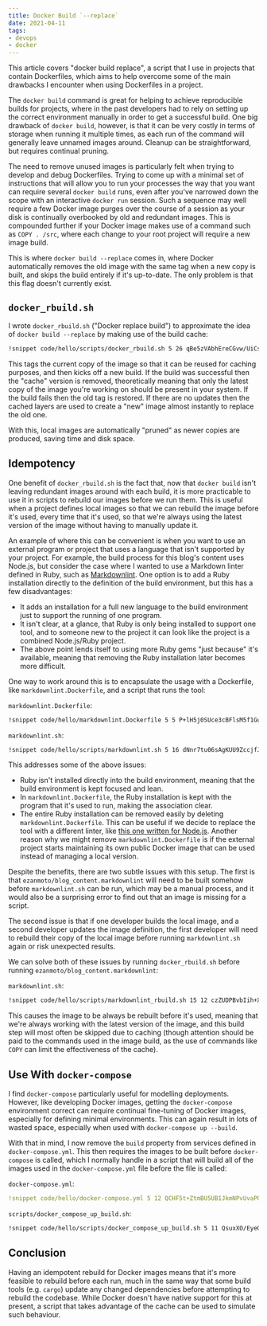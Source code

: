 ```yaml
---
title: Docker Build `--replace`
date: 2021-04-11
tags:
- devops
- docker
---
```


This article covers "docker build replace", a script that I use in projects that
contain Dockerfiles, which aims to help overcome some of the main drawbacks I
encounter when using Dockerfiles in a project.

The `docker build` command is great for helping to achieve reproducible builds
for projects, where in the past developers had to rely on setting up the correct
environment manually in order to get a successful build. One big drawback of
`docker build`, however, is that it can be very costly in terms of storage when
running it multiple times, as each run of the command will generally leave
unnamed images around.  Cleanup can be straightforward, but requires continual
pruning.

The need to remove unused images is particularly felt when trying to develop and
debug Dockerfiles. Trying to come up with a minimal set of instructions that
will allow you to run your processes the way that you want can require several
`docker build` runs, even after you've narrowed down the scope with an
interactive `docker run` session. Such a sequence may well require a few Docker
image purges over the course of a session as your disk is continually overbooked
by old and redundant images. This is compounded further if your Docker image
makes use of a command such as `COPY . /src`, where each change to your root
project will require a new image build.

This is where `docker build --replace` comes in, where Docker automatically
removes the old image with the same tag when a new copy is built, and skips the
build entirely if it's up-to-date. The only problem is that this flag doesn't
currently exist.

`docker_rbuild.sh`
------------------

I wrote `docker_rbuild.sh` ("Docker replace build") to approximate the idea of
`docker build --replace` by making use of the build cache:

```bash
!snippet code/hello/scripts/docker_rbuild.sh 5 26 qBe5zVAbhEreCGvw/UiCsxrdYfM=
```

This tags the current copy of the image so that it can be reused for caching
purposes, and then kicks off a new build. If the build was successful then the
"cache" version is removed, theoretically meaning that only the latest copy of
the image you're working on should be present in your system. If the build fails
then the old tag is restored. If there are no updates then the cached layers are
used to create a "new" image almost instantly to replace the old one.

With this, local images are automatically "pruned" as newer copies are produced,
saving time and disk space.

Idempotency
-----------

One benefit of `docker_rbuild.sh` is the fact that, now that `docker build`
isn't leaving redundant images around with each build, it is more practicable to
use it in scripts to rebuild our images before we run them. This is useful when
a project defines local images so that we can rebuild the image before it's
used, every time that it's used, so that we're always using the latest version
of the image without having to manually update it.

An example of where this can be convenient is when you want to use an external
program or project that uses a language that isn't supported by your project.
For example, the build process for this blog's content uses Node.js, but
consider the case where I wanted to use a Markdown linter defined in Ruby, such
as [Markdownlint](https://github.com/markdownlint/markdownlint). One option is
to add a Ruby installation directly to the definition of the build environment,
but this has a few disadvantages:

* It adds an installation for a full new language to the build environment just
  to support the running of one program.
* It isn't clear, at a glance, that Ruby is only being installed to support one
  tool, and to someone new to the project it can look like the project is a
  combined Node.js/Ruby project.
* The above point lends itself to using more Ruby gems "just because" it's
  available, meaning that removing the Ruby installation later becomes more
  difficult.

One way to work around this is to encapsulate the usage with a Dockerfile, like
`markdownlint.Dockerfile`, and a script that runs the tool:

`markdownlint.Dockerfile`:

```dockerfile
!snippet code/hello/markdownlint.Dockerfile 5 5 P+lH5j0SUce3cBFlsM5f1Gu1XGI=
```

`markdownlint.sh`:

```bash
!snippet code/hello/scripts/markdownlint.sh 5 16 dNnr7tu06sAgKUU9ZccjfJgYIv4=
```

This addresses some of the above issues:

* Ruby isn't installed directly into the build environment, meaning that the
  build environment is kept focused and lean.
* In `markdownlint.Dockerfile`, the Ruby installation is kept with the program
  that it's used to run, making the association clear.
* The entire Ruby installation can be removed easily by deleting
  `markdownlint.Dockerfile`. This can be useful if we decide to replace the tool
  with a different linter, like [this one written for
  Node.js](https://www.npmjs.com/package/markdownlint-cli). Another reason why
  we might remove `markdownlint.Dockerfile` is if the external project starts
  maintaining its own public Docker image that can be used instead of managing a
  local version.

Despite the benefits, there are two subtle issues with this setup. The first is
that `ezanmoto/blog_content.markdownlint` will need to be built somehow before
`markdownlint.sh` can be run, which may be a manual process, and it would also
be a surprising error to find out that an image is missing for a script.

The second issue is that if one developer builds the local image, and a second
developer updates the image definition, the first developer will need to rebuild
their copy of the local image before running `markdownlint.sh` again or risk
unexpected results.

We can solve both of these issues by running `docker_rbuild.sh` before
running `ezanmoto/blog_content.markdownlint`:

`markdownlint.sh`:

<!-- markdownlint-disable line-length -->
```bash
!snippet code/hello/scripts/markdownlint_rbuild.sh 15 12 czZUDPBvbIih+XmHhL1dPhRNrCY=
```
<!-- markdownlint-enable -->

This causes the image to be always be rebuilt before it's used, meaning that
we're always working with the latest version of the image, and this build step
will most often be skipped due to caching (though attention should be paid to
the commands used in the image build, as the use of commands like `COPY` can
limit the effectiveness of the cache).

Use With `docker-compose`
-------------------------

I find `docker-compose` particularly useful for modelling deployments. However,
like developing Docker images, getting the `docker-compose` environment correct
can require continual fine-tuning of Docker images, especially for defining
minimal environments. This can again result in lots of wasted space, especially
when used with `docker-compose up --build`.

With that in mind, I now remove the `build` property from services defined in
`docker-compose.yml`. This then requires the images to be built before
`docker-compose` is called, which I normally handle in a script that will build
all of the images used in the `docker-compose.yml` file before the file is
called:

`docker-compose.yml`:

```yaml
!snippet code/hello/docker-compose.yml 5 12 QCHF5t+ZtmBU5UB1JkmNPvUvaP0=
```

`scripts/docker_compose_up_build.sh`:

<!-- markdownlint-disable line-length -->
```bash
!snippet code/hello/scripts/docker_compose_up_build.sh 5 11 QsuxXO/EyeQHxOjpqhGpXiGRy6A=
```
<!-- markdownlint-enable -->

Conclusion
----------

Having an idempotent rebuild for Docker images means that it's more feasible to
rebuild before each run, much in the same way that some build tools (e.g.
`cargo`) update any changed dependencies before attempting to rebuild the
codebase. While Docker doesn't have native support for this at present, a script
that takes advantage of the cache can be used to simulate such behaviour.
